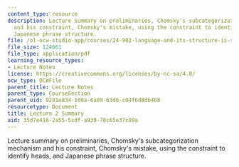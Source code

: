 ```yaml
---
content_type: resource
description: Lecture summary on preliminaries, Chomsky's subcategorization mechanism
  and his constraint, Chomsky's mistake, using the constraint to identify heads, and
  Japanese phrase structure.
file: /ol-ocw-studio-app/courses/24-902-language-and-its-structure-ii-syntax-fall-2003/35d7e4162a555cdfa93978c65e37c09a_ln2_3.pdf
file_size: 124661
file_type: application/pdf
learning_resource_types:
- Lecture Notes
license: https://creativecommons.org/licenses/by-nc-sa/4.0/
ocw_type: OCWFile
parent_title: Lecture Notes
parent_type: CourseSection
parent_uid: 9281e834-108a-6a89-63d6-c04f6d8db468
resourcetype: Document
title: Lecture 2 Summary
uid: 35d7e416-2a55-5cdf-a939-78c65e37c09a
---
```

Lecture summary on preliminaries, Chomsky's subcategorization mechanism and his constraint, Chomsky's mistake, using the constraint to identify heads, and Japanese phrase structure.